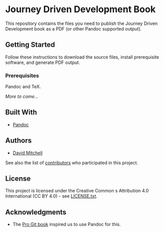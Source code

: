 # Journey Driven Development Book

This repository contains the files you need to publish the Journey Driven Development book as a PDF (or other Pandoc supported output).

## Getting Started

Follow these instructions to download the source files, install prerequisite software, and generate PDF output.

### Prerequisites

Pandoc and TeX.

<!--todo: finish--> 
_More to come..._

<!-- todo: Write ## Publishing

A step by step series of examples that tell you how to get a development env running

Say what the step will be

```
Give the example
```

And repeat

```
until finished
```
-->

## Built With

* [Pandoc](https://pandoc.org/)

<!-- todo: Write ## Contributing 

Please read [CONTRIBUTING.md](CONTRIBUTING.md) for details on our code of conduct, and the process for submitting pull requests to us.
-->

<!-- todo: Write ## Versioning

We use [SemVer](http://semver.org/) for versioning. For the versions available, see the [tags on this repository](https://github.com/your/project/tags). 
-->

## Authors

* [David Mitchell](https://github.com/davidmitchell)

See also the list of [contributors](https://github.com/VML/journey-driven-development/graphs/contributors) who participated in this project.

## License

This project is licensed under the Creative Common s Attribution 4.0 International (CC BY 4.0) - see  [LICENSE.txt](LICENSE.txt).

## Acknowledgments

* The [Pro Git book](https://github.com/progit/progit2) inspired us to use Pandoc for this.

